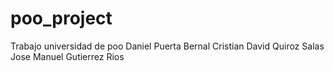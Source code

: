 # poo_project
Trabajo universidad de poo
Daniel Puerta Bernal
Cristian David Quiroz Salas
Jose Manuel Gutierrez Rios
